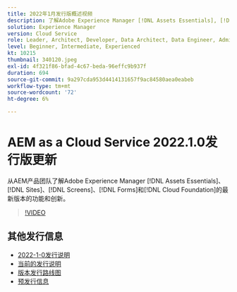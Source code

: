 ```yaml
---
title: 2022年1月发行版概述视频
description: 了解Adobe Experience Manager [!DNL Assets Essentials], [!DNL Sites], [!DNL Screens], [!DNL Forms] 和 [!DNL Cloud Foundation]的2022-1-0发行版的功能和创新。
solution: Experience Manager
version: Cloud Service
role: Leader, Architect, Developer, Data Architect, Data Engineer, Admin, User
level: Beginner, Intermediate, Experienced
kt: 10215
thumbnail: 340120.jpeg
exl-id: 4f321f86-bfad-4c67-beda-96effc9b937f
duration: 694
source-git-commit: 9a297cda953d4414131657f9ac84580aea0eabeb
workflow-type: tm+mt
source-wordcount: '72'
ht-degree: 6%

---
```


# AEM as a Cloud Service 2022.1.0发行版更新

从AEM产品团队了解Adobe Experience Manager [!DNL Assets Essentials]、[!DNL Sites]、[!DNL Screens]、[!DNL Forms]和[!DNL Cloud Foundation]的最新版本的功能和创新。

>[!VIDEO](https://video.tv.adobe.com/v/340120/?quality=12&learn=on)

## 其他发行信息

* [2022-1-0发行说明](https://experienceleague.adobe.com/docs/experience-manager-cloud-service/content/release-notes/release-notes/2022/release-notes-2022-1-0.html)
* [当前的发行说明](https://experienceleague.adobe.com/docs/experience-manager-cloud-service/content/release-notes/home.html?lang=zh-Hans)
* [版本发行路线图](https://experienceleague.adobe.com/docs/experience-manager-release-information/aem-release-updates/update-releases-roadmap.html?lang=zh-Hans)
* [预发行信息](https://experienceleague.adobe.com/docs/experience-manager-cloud-service/content/release-notes/prerelease.html)
